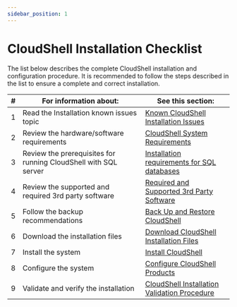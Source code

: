 ```yaml
---
sidebar_position: 1
---
```


# CloudShell Installation Checklist

The list below describes the complete CloudShell installation and configuration procedure. It is recommended to follow the steps described in the list to ensure a complete and correct installation.

| # | For information about: | See this section: |
| --- | --- | --- |
| 1 | Read the Installation known issues topic | [Known CloudShell Installation Issues](../appendix/known-cs-install-issues.md) |
| 2 | Review the hardware/software requirements | [CloudShell System Requirements](../../cs-system-requirements/index.md) |
| 3 | Review the prerequisites for running CloudShell with SQL server | [Installation requirements for SQL databases](../../cs-system-requirements/database-prereq.md#installation-requirements-for-sql-databases) |
| 4 | Review the supported and required 3rd party software | [Required and Supported 3rd Party Software](../../cs-system-requirements/third-party-software.md) |
| 5 | Follow the backup recommendations | [Back Up and Restore CloudShell](../../../install-configure/cloudshell-suite/backup-restore) |
| 6 | Download the installation files | [Download CloudShell Installation Files](./download-cloudshell.md) |
| 7 | Install the system | [Install CloudShell](./install-cloudshell/index.md) |
| 8 | Configure the system | [Configure CloudShell Products](../../../install-configure/cloudshell-suite/configure-products) |
| 9 | Validate and verify the installation | [CloudShell Installation Validation Procedure](../cs-installation-validation.md) |
